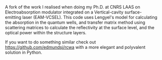 A fork of the work I realised when doing my Ph.D. at CNRS LAAS on Electroabsorption modulator integrated on a Vertical-cavity surface-emitting laser (EAM-VCSEL).
This code uses Lengyel's model for calculating the absorption in the quantum wells, and transfer matrix method using scattering matrices to calculate the reflectivity at the surface level, and the optical power within the structure layers.

If you want to do something similar check out https://github.com/edmundsj/rcwa with a more elegant and polyvalent solution in Python.

